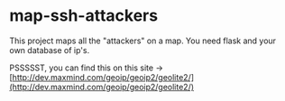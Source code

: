 # map-ssh-attackers

This project maps all the "attackers" on a map.
You need flask and your own database of ip's.

PSSSSST, you can find this on this site -> [http://dev.maxmind.com/geoip/geoip2/geolite2/](http://dev.maxmind.com/geoip/geoip2/geolite2/)
